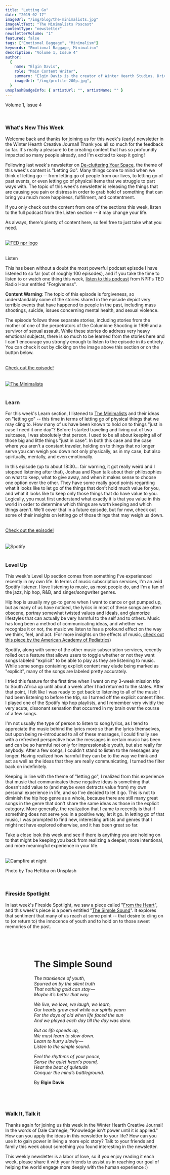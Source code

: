 ```yaml
---
title: "Letting Go"
date: "2019-02-17"
imageUrl: "/img/blog/the-minimalists.jpg"
imageAltText: "The Minimalists Poscast"
contentType: "newsletter"
newsletterVolume: "1"
featured: false
tags: ["Emotional Baggage", "Minimalism"]
keywords: "Emotional Baggage, Minimalism"
description: "Volume 1, Issue 4"
author:
  {
    name: "Elgin Davis",
    role: "Main Content Writer",
    summary: "Elgin Davis is the creator of Winter Hearth Studios. Driven by a passionate spirit and boundless curiosity, Davis' work seeks to explore the depths of humanity and what it might look like to live a hyper-meaningful existence here on earth.",
    imageUrl: "/img/profile-200p.jpg",
  }
unsplashBadgeInfo: { artistUrl: "", artistName: "" }
---
```


Volume 1, Issue 4

<br>

### What's New This Week

Welcome back and thanks for joining us for this week's (early) newsletter in the Winter Hearth Creative Journal! Thank you all so much for the feedback so far. It's really a pleasure to be creating content that has so profoundly impacted so many people already, and I'm excited to keep it going!

Following last week's newsletter on [De-cluttering Your Space](/newsletters/volume-1/cluttered-space/), the theme of this week's content is "Letting Go". Many things come to mind when we think of letting go -- from letting go of people from our lives, to letting go of past events, or even letting go of physical items that we struggle to part ways with. The topic of this week's newsletter is releasing the things that are causing you pain or distress in order to grab hold of something that can bring you much more happiness, fulfillment, and contentment.

If you only check out the content from one of the sections this week, listen to the full podcast from the Listen section -- it may change your life.

As always, there's plenty of content here, so feel free to just take what you need.

<br>

<div class='text-center pt-20 pb-20'>
    <a rel='noopener noreferrer' target='_blank' href='https://www.npr.org/player/embed/683604166/683692808'>
        <img src='https://gallery.mailchimp.com/82935dc1a750f772912d12316/images/0185a1b2-3704-49f3-90cd-177f8224db19.jpg' alt='TED npr logo'>
    </a>
</div>
<br>

Listen

This has been without a doubt the most powerful podcast episode I have listened to so far (out of roughly 100 episodes), and if you take the time to listen to or watch one thing this week, [listen to this podcast](https://www.npr.org/player/embed/683604166/683692808) from NPR's TED Radio Hour entitled "Forgiveness".

**Content Warning**: The topic of this episode is forgiveness, so understandably some of the stories shared in the episode depict very terrible events that have happened to people in the past, including mass shootings, suicide, issues concerning mental health, and sexual violence.

The episode follows three separate stories, including stories from the mother of one of the perpetrators of the Columbine Shooting in 1999 and a survivor of sexual assault. While these stories do address very heavy emotional subjects, there is so much to be learned from the stories here and I can't encourage you strongly enough to listen to the episode in its entirety. You can check it out by clicking on the image above this section or on the button below.

<br>
<div class='text-center pt-20 pb-20'>
    <a rel='noopener noreferrer' class='primary-btn' href='https://www.npr.org/player/embed/683604166/683692808'>Check out the episode!</a>
</div>
<br>

<br>
<div class='text-center pt-20 pb-20'>
    <a rel='noopener noreferrer' target='_blank' href='https://www.youtube.com/watch?v=KDUx-h0TFWU&feature=youtu.be'>
        <img src='https://gallery.mailchimp.com/82935dc1a750f772912d12316/images/2b7d3f04-dbb5-4fbf-9f24-2ddb28a782d5.jpg' alt='The Minimalists'/>
    </a>
</div>

<br>

### Learn

For this week's Learn section, I listened to [The Minimalists](https://www.theminimalists.com/) and their ideas on "letting go" -- this time in terms of letting go of physical things that we may cling to. How many of us have been known to hold on to things "just in case I need it one day"? Before I started traveling and living out of two suitcases, I was absolutely that person. I used to be all about keeping all of those big and little things "just in case". In both this case and the case where you aren't a constant traveler, holding on to things that no longer serve you can weigh you down not only physically, as in my case, but also spiritually, mentally, and even emotionally.

In this episode (up to about 18:30... fair warning, it got really weird and I stopped listening after that), Joshua and Ryan talk about their philosophies on what to keep, what to give away, and when it makes sense to choose one option over the other. They have some really good points regarding what it looks like to let go of the things that don't hold much value for you, and what it looks like to keep only those things that do have value to you. Logically, you must first understand what exactly it is that you value in this world in order to determine which things are worth keeping and which things aren't. We'll cover that in a future episode, but for now, check out some of their insights on letting go of those things that may weigh us down.

<br>
<div class='text-center pt-20 pb-20'>
    <a rel='noopener noreferrer' class='primary-btn' href='https://www.youtube.com/watch?v=KDUx-h0TFWU&feature=youtu.be'>Check out the episode!</a>
</div>
<br>

<br>

<div class='text-center pt-20 pb-20'>
    <img src='https://gallery.mailchimp.com/82935dc1a750f772912d12316/images/0d749718-ff7b-4ffb-a29f-75c904f7a41f.jpeg' alt='Spotify'/>
</div>

<br>

### Level Up

This week's Level Up section comes from something I've experienced recently in my own life. In terms of music subscription services, I'm an avid Spotify listener. I love listening to music, as most people do, and I'm a fan of the jazz, hip hop, R&B, and singer/songwriter genres.

Hip hop is usually my go-to genre when I want to dance or get pumped up, but as many of us have noticed, the lyrics in most of these songs are often obscene, portray somewhat twisted values and ideals, and glamorize lifestyles that can actually be very harmful to the self and to others. Music has long been a method of communicating ideas, and whether we recognize it or not, the music we listen to has a profound effect on the way we think, feel, and act.
(For more insights on the effects of music, [check out this piece by the American Academy of Pediatrics](http://pediatrics.aappublications.org/content/124/5/1488))

Spotify, along with some of the other music subscription services, recently rolled out a feature that allows users to toggle whether or not they want songs labeled "explicit" to be able to play as they are listening to music. While some songs containing explicit content may elude being marked as "explicit", many of the songs are labeled pretty accurately.

I tried this feature for the first time when I went on my 3-week mission trip to South Africa up until about a week after I had returned to the states. After that point, I felt like I was ready to get back to listening to all of the music I had been listening to before the trip, so I turned off the explicit content filter. I played one of the Spotify hip hop playlists, and I remember very vividly the very acute, dissonant sensation that occurred in my brain over the course of a few songs.

I'm not usually the type of person to listen to song lyrics, as I tend to appreciate the music behind the lyrics more so than the lyrics themselves, but upon being re-introduced to all of these messages, I could finally see with a refreshed perspective how the messages in certain music has been and can be so harmful not only for impressionable youth, but also really for anybody. After a few songs, I couldn't stand to listen to the messages any longer. Having realized how harmful they can be to the way we think and act as well as the ideas that they are really communicating, I turned the filter back on indefinitely.

Keeping in line with the theme of "letting go", I realized from this experience that music that communicates these negative ideas is something that doesn't add value to (and maybe even detracts value from) my own personal experience in life, and so I've decided to let it go. This is not to diminish the hip hop genre as a whole, because there are still many great songs in the genre that don't share the same ideas as those in the explicit category. More generally, the realization that I came to recently is that if something does not serve you in a positive way, let it go. In letting go of that music, I was prompted to find new, interesting artists and genres that I might not have explored otherwise, and it has been great so far.

Take a close look this week and see if there is anything you are holding on to that might be keeping you back from realizing a deeper, more intentional, and more meaningful experience in your life.

<br>

<div class='text-center pt-20 pb-20'>
    <img src='https://gallery.mailchimp.com/82935dc1a750f772912d12316/images/44635994-05b0-4f93-9110-f4c83f8bf9d9.jpg' alt='Campfire at night'/>
    <p class="photo-credit"> 
        Photo by Toa Heftiba on Unsplash
    </p>
</div>
<br>

### Fireside Spotlight

In last week's Fireside Spotlight, we saw a piece called "[From the Heart](https://medium.com/@elgindavis9/from-the-heart-7a3f1e5f9784)", and this week's piece is a poem entitled "[The Simple Sound](https://medium.com/@elgindavis9/the-simple-sound-2045d4be0712)". It explores that sentiment that many of us reach at some point -- that desire to cling on to (or return to) the innocence of youth and to hold on to those sweet memories of the past.

<div style="text-align: center; padding: 8% 0;">
<div style="margin: 0 18%; text-align: left">
<h1>The Simple Sound</h1>
<em>
<p>The transience of youth,<br>
Spurred on by the silent truth<br>
That nothing gold can stay — <br>
Maybe it’s better that way.</p>

<p>We live, we love, we laugh, we learn,<br>
Our hearts grow cool while our spirits yearn<br>
For the days of old when life faced the sun<br>
And we played each day till the day was done.</p>

<p>But as life speeds up,<br>
We must learn to slow down.<br>
Learn to hurry slowly — <br>
Listen to the simple sound.</p>

<p>Feel the rhythms of your peace,<br>
Sense the quiet heart’s pound,<br>
Hear the beat of quietude<br>
Conquer the mind’s battleground.</p>
</em>
By <strong>Elgin Davis </strong>
</div>
</div>

<br>

### Walk It, Talk it

Thanks again for joining us this week in the Winter Hearth Creative Journal! In the words of Dale Carnegie, "Knowledge isn't power until it is applied." How can you apply the ideas in this newsletter to your life? How can you use it to gain power in living a more epic story? Talk to your friends and family this week about something you found interesting in the newsletter.

This weekly newsletter is a labor of love, so if you enjoy reading it each week, please share it with your friends to assist us in reaching our goal of helping the world engage more deeply with the human experience :)
